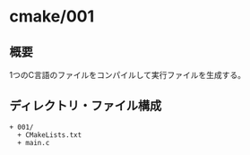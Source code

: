 # cmake/001

## 概要

1つのC言語のファイルをコンパイルして実行ファイルを生成する。

## ディレクトリ・ファイル構成

```text
+ 001/
  + CMakeLists.txt
  + main.c
```

